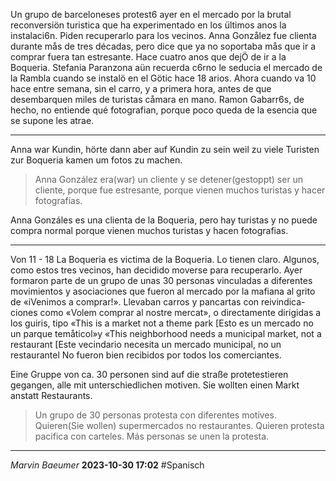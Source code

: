 Un grupo de barceloneses protest6 ayer en el mercado por la brutal reconversiön turistica
que ha experimentado en los ültimos anos la instalaci6n. Piden recuperarlo para los vecinos.
Anna Gonzålez fue clienta durante mås de tres décadas, pero dice que ya no soportaba
mås que ir a comprar fuera tan estresante. Hace cuatro anos que dejÖ de ir a la Boqueria.
Stefania Paranzona aün recuerda c6rno le seducia el mercado de la Rambla cuando se
instalö en el Götic hace 18 arios. Ahora cuando va 10 hace entre semana, sin el carro, y a
primera hora, antes de que desembarquen miles de turistas cåmara en mano. Ramon
Gabarr6s, de hecho, no entiende qué fotografian, porque poco queda de la esencia que se
supone les atrae.

---

Anna war Kundin, hörte dann aber auf Kundin zu sein weil zu viele Turisten zur Boqueria kamen um fotos zu machen.

> Anna González era(war) un cliente y se detener(gestoppt) ser un cliente, porque fue estresante, porque vienen muchos turistas y hacer fotografías. 

Anna Gonzáles es una clienta de la Boqueria, pero hay turistas y no puede compra normal porque vienen muchos turistas y hacen fotografias.

---
Von 11 - 18
La Boqueria es victima de la Boqueria. Lo tienen claro. Algunos, como estos tres vecinos,
han decidido moverse para recuperarlo. Ayer formaron parte de un grupo de unas 30
personas vinculadas a diferentes movimientos y asociaciones que fueron al mercado por
la mafiana al grito de «iVenimos a comprar!». Llevaban carros y pancartas con reivindica-
ciones como «Volem comprar al nostre mercat», o directamente dirigidas a los guiris, tipo
«This is a market not a theme park [Esto es un mercado no un parque temåticol»y «This
neighborhood needs a municipal market, not a restaurant [Este vecindario necesita un
mercado municipal, no un restaurantel No fueron bien recibidos por todos los comerciantes.

Eine Gruppe von ca. 30 personen sind auf die straße protetestieren gegangen, alle mit unterschiedlichen motiven. Sie wollten einen Markt anstatt Restaurants. 

> Un grupo de 30 personas protesta con diferentes motives. Quieren(Sie wollen) supermercados no restaurantes. Quieren protesta pacifica con carteles. Más personas se unen la protesta.

---
*Marvin Baeumer* **2023-10-30 17:02** #Spanisch